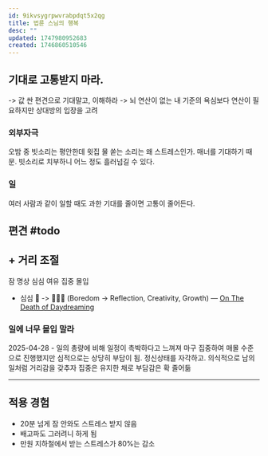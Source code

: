 ```yaml
---
id: 9ikvsygrpwvrabpdqt5x2qg
title: 법륜 스님의 행복
desc: ""
updated: 1747980952683
created: 1746860510546
---
```


## 기대로 고통받지 마라.

-> 값 싼 편견으로 기대말고, 이해하라
-> 뇌 연산이 없는 내 기준의 욕심보다 연산이 필요하지만 상대방의 입장을 고려

### 외부자극

오밤 중 빗소리는 평안한데
윗집 물 쏟는 소리는 왜 스트레스인가.
매너를 기대하기 때문.
빗소리로 치부하니 어느 정도 흘러넘길 수 있다.

### 일

여러 사람과 같이 일할 때도 과한 기대를 줄이면 고통이 줄어든다.

## 편견 #todo

## \+ 거리 조절

잠 명상 심심 여유 집중 몰입

- 심심 🥱 -> 🤔💡🌱 (Boredom -> Reflection, Creativity, Growth) — [On The Death of Daydreaming](https://www.afterbabel.com/p/on-the-death-of-daydreaming)

### 일에 너무 몰입 말라

2025-04-28 - 일의 총량에 비해 일정이 촉박하다고 느껴져 마구 집중하여 매몰 수준으로 진행했지만 심적으로는 상당히 부담이 됨.
정신상태를 자각하고. 의식적으로 남의 일처럼 거리감을 갖추자 집중은 유지한 채로 부담감은 확 줄어듦

---

## 적용 경험

- 20분 넘게 잠 안와도 스트레스 받지 않음
- 배고파도 그러려니 하게 됨
- 만원 지하철에서 받는 스트레스가 80%는 감소
